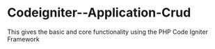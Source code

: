 # Codeigniter--Application-Crud
This gives the basic and core functionality using the PHP Code Igniter Framework
